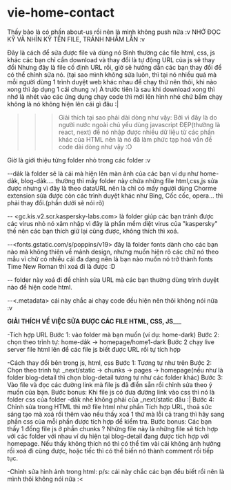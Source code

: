 # vie-home-contact
Thấy bảo là có phần about-us rồi nên là mình không push nữa :v
NHỚ ĐỌC KỸ VÀ NHÌN KỸ TÊN FILE, TRÁNH NHẦM LẪN :v

Đây là cách để sửa được file và dùng nó
Bình thường các file html, css, js khác các bạn chỉ cần download và thay đổi là tự động URL của js sẽ thay đổi 
Nhưng đây là file cố định URL rồi, giờ sẽ hướng dẫn các bạn thay đổi để có thể chỉnh sửa nó.
(tại sao mình không sửa luôn, thì tại nó nhiều quá mà mỗi người dùng 1 trình duyệt web khác nhau để chạy thử nên thôi, khi nào xong thì áp dụng 1 cái chung :v)
À trước tiên là sau khi download xong thì nhớ là nhét vào các ứng dụng chạy code thì mới lên hình nhé
 chứ bấm chạy không là nó không hiện lên cái gì đâu :|
 
>>>Giải thích tại sao phải dài dòng như vậy: Bởi vì đây là do người nước ngoài chủ yếu dùng javascript ĐẸP(thường là react, next) 
để nó nhập được nhiều dữ liệu từ các phần khác của HTML nên là nó đã làm phức tạp hoá vấn đề code dài dòng như vậy :O

Giờ là giới thiệu từng folder nhỏ trong các folder :v

-<name-folder>-dảk là folder sẽ là cái mà hiện lên màn ảnh của các bạn
ví dụ như home-dảk, blog-dảk....
thường thì mấy folder này chứa những file html,css,js sửa được nhưng vì đây là theo dataURL nên là chỉ có mấy người dùng Chorme extension sửa được 
còn các trình duyệt khác như Bing, Cốc cốc, opera... thì phải thay đổi.(phần dưới sẽ nói rõ)

-- <gc.kis.v2.scr.kaspersky-labs.com> là folder giúp các bạn tránh được các virus nhỏ nó xâm nhập vì đây là phần mềm diệt virus của "kaspersky"
thế nên các bạn thích giữ lại cũng được, không thích thì xoá.

--<fonts.gstatic.com/s/poppins/v19> đây là folder fonts dành cho các bạn nào mà không thiên về mảnh design, nhưng muốn hiện rõ các chữ nó theo mẫu
 vì chữ có nhiều cái đa dạng nên là bạn nào muốn nó trở thành fonts Time New Roman thì xoá đi là được :D
 
 -- <DataURL> folder này xoá đi để chỉnh sửa URL mà các bạn thường dùng trình duyệt nào để hiện code html.
 
 --<.metadata> cái này chắc ai chạy code đều hiện nên thôi không nói nữa :v 
 
 ____________________GIẢI THÍCH VỀ VIỆC SỬA ĐƯỢC CÁC FILE HTML, CSS, JS_______________________
 
 
-Tích hợp URL
 Bước 1: vào folder mà bạn muốn (ví dụ: home-dark)
 Bước 2: chọn theo trình tự: home-dảk -> homepage/home1-dark 
 Bước 2 chạy live server file html lên để các file js biết được URL rồi tự tích hợp
 
-Cách thay đổi bên trong js, html, css
 Bước 1: Tương tự như trên
 Bước 2: Chọn theo trình tự: _next/static -> chunks -> pages -> homepage(nếu như là folder blog-detail thì chọn blog-detail tương tự như các folder khác)
 Bước 3: Vào file và đọc các đường link mà file js đã điền sẵn rồi chỉnh sửa theo ý muốn của bạn. 
 Bước bonus: Khi file js có đưa đường link vào css thì nó là folder css của folder <name-folder>-dảk nhé không phải của _next/static đâu :|
 Bước 4: Chỉnh sửa trong HTML thì mở file html như phần Tích hợp URL, thoả sức sáng tạo mà xoá rồi thêm vào
  nếu thấy xoá 1 thứ mà lỗi cả trang thì hãy sang phần css của mỗi phần được tích hợp để kiểm tra.
  Bước bonus: Các bạn thấy 1 đống file js ở phần chunks ? Những file này là những file sẽ tích hợp với các folder với nhau
   ví dụ hiện tại blog-detail đang được tích hợp với homepage.
   Nếu thấy không thích nó thì có thể tìm vài cái không ảnh hưởng rồi xoá đi cũng được, hoặc tiếc thì có thể biến nó thành comment
   rồi tiếp tục.
 
-Chỉnh sửa hình ảnh trong html: 
 p/s: cái này chắc các bạn đều biết rồi nên là mình thôi không nói nữa :<
 
 
 
 
 
 
 
 
 
 
 
 
 
 
 
 
 
 
 
 
 
 
 
 
 
